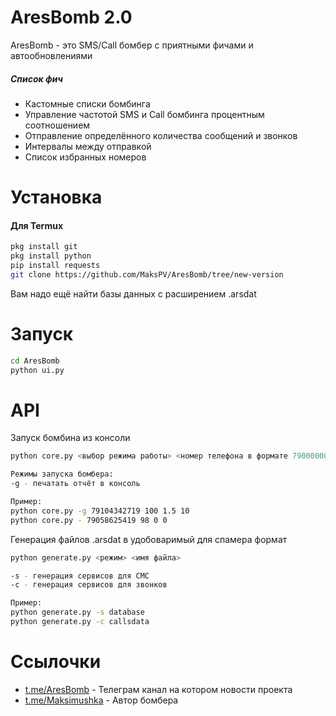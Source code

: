# AresBomb 2.0

AresBomb - это SMS/Call бомбер с приятными фичами и автообновлениями

##### Список фич
 - Кастомные списки бомбинга
 - Управление частотой SMS и Call бомбинга процентным соотношением
 - Отправление определённого количества сообщений и звонков
 - Интервалы между отправкой
 - Список избранных номеров

# Установка

#### Для Termux
```sh
pkg install git
pkg install python
pip install requests
git clone https://github.com/MaksPV/AresBomb/tree/new-version
```
Вам надо ещё найти базы данных с расширением .arsdat

# Запуск
```sh
cd AresBomb
python ui.py
```

# API
Запуск бомбина из консоли
```sh
python core.py <выбор режима работы> <номер телефона в формате 79000000000> <количество сообщений> <интервал между их отправкой в секундах> <процент появления звонков>

Режимы запуска бомбера:
-g - печатать отчёт в консоль

Пример:
python core.py -g 79104342719 100 1.5 10
python core.py - 79058625419 98 0 0
```
Генерация файлов .arsdat в удобоваримый для спамера формат
```sh
python generate.py <режим> <имя файла>

-s - генерация сервисов для СМС
-c - генерация сервисов для звонков

Пример:
python generate.py -s database
python generate.py -c callsdata
```

# Ссылочки
* [t.me/AresBomb](telete.in/AresBomb) - Телеграм канал на котором новости проекта
* [t.me/Maksimushka](telete.in/Maksimushka) - Автор бомбера
